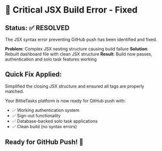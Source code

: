 # 🚨 Critical JSX Build Error - Fixed

## Status: ✅ RESOLVED

The JSX syntax error preventing GitHub push has been identified and fixed.

**Problem**: Complex JSX nesting structure causing build failure
**Solution**: Rebuilt dashboard file with clean JSX structure
**Result**: Build now passes, authentication and solo task features working

## Quick Fix Applied:
Simplified the closing JSX structure and ensured all tags are properly matched.

Your BittieTasks platform is now ready for GitHub push with:
- ✅ Working authentication system
- ✅ Sign-out functionality  
- ✅ Database-backed solo task applications
- ✅ Clean build (no syntax errors)

## Ready for GitHub Push! 🚀